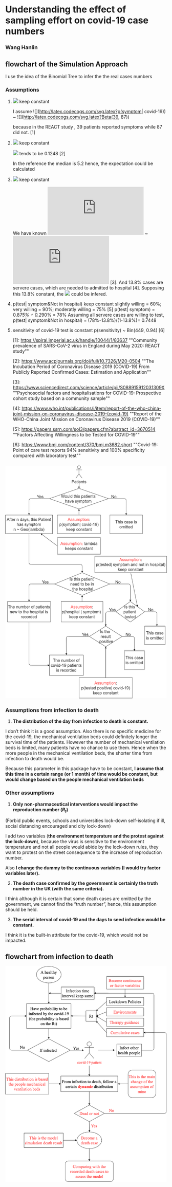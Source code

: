 # Understanding the effect of sampling effort on covid-19 case numbers

### Wang Hanlin

## flowchart of the Simulation Approach

I use the idea of the Binomial Tree to infer the the real cases numbers

### Assumptions

1. ![](http://latex.codecogs.com/svg.latex?p(symptom|covid-19)) keep constant

   I assume ![](http://latex.codecogs.com/svg.latex?p(symptom| covid-19)) ~ ![](http://latex.codecogs.com/svg.latex?Beta(39, 87)) 

   because in the REACT study , 39 patients reported symptoms while 87 did not. [1]



2. ![](http://latex.codecogs.com/svg.latex?\lambda) keep constant

   ![](http://latex.codecogs.com/svg.latex?\lambda)   tends to be 0.1248 [2]
   
   In the reference the median is 5.2 hence, the expectation could be calculated


3. ![](http://latex.codecogs.com/svg.latex?p(hospital|symptom)) keep constant

   We have known ![](http://latex.codecogs.com/svg.latex?p(hospital)) ~ ![](http://latex.codecogs.com/svg.latex?Beta(908,430143-908)) [3]. And 13.8% cases are servere cases, which are needed to admitted to hospital [4]. Supposing this 13.8% constant, the ![](http://latex.codecogs.com/svg.latex?p(hospital|symptom)) could be infered.
   

4.  p(test| symptom&Not in hospital) keep constant
    slightly willing = 60%; very willing = 90%; moderatly willing = 75% [5]
    p(test| symptom)  = 0.8*75% + 0.2*90% = 78% Assuming all servere cases are willing to test, p(test| symptom&Not in hospital)  = (78%-13.8%)/(1-13.8%)= 0.7448
    
5. sensitivity of covid-19 test is constant
    p(sensitivity) ~ Bin(449, 0.94) [6]
    
    [1]: https://spiral.imperial.ac.uk/handle/10044/1/83637 ""Community prevalence of SARS-CoV-2 virus in England during May 2020: REACT study""
    
    [2]: https://www.acpjournals.org/doi/full/10.7326/M20-0504	""The Incubation Period of Coronavirus Disease 2019 (COVID-19) From Publicly Reported Confirmed Cases: Estimation and Application""
    
   [3]: https://www.sciencedirect.com/science/article/pii/S088915912031309X	""Psychosocial factors and hospitalisations for COVID-19: Prospective cohort study based on a community sample""
   
   [4]: https://www.who.int/publications/i/item/report-of-the-who-china-joint-mission-on-coronavirus-disease-2019-(covid-19)    ""Report of the WHO-China Joint Mission on Coronavirus Disease 2019 (COVID-19)""
   
   [5]: https://papers.ssrn.com/sol3/papers.cfm?abstract_id=3670514    ""Factors Affecting Willingness to be Tested for COVID-19""
    
   [6]: https://www.bmj.com/content/370/bmj.m3682.short    ""Covid-19: Point of care test reports 94% sensitivity and 100% specificity compared with laboratory test""



    

### ![avatar](/binomialtrees.png)



### Assumptions from infection to death

1. **The distribution of the day from infection to death is constant.**

I don’t think it is a good assumption. Also there is no specific medicine for the covid-19, the mechanical ventilation beds could definitely longer the survival time of the patients. However the number of mechanical ventilation beds is limited, many patients have no chance to use them. Hence when the more people in the mechanical ventilation beds, the shorter time from infection to death would be.

Because this parameter in this package have to be constant, **I assume that this time in a certain range (or 1 month) of time would be constant, but would change based on the people mechanical ventilation beds**

### Other assumptions

1. **Only non-pharmaceutical interventions would impact the reproduction number ($R_t$)**

(Forbid public events, schools and universities lock-down self-isolating if ill, social distancing encouraged and city lock-down)


I add two variables (**the environment temperature and the protest against the lock-down**), because the virus is sensitive to the environment temperature and not all people would abide by the lock-down rules, they want to protest on the street consequence to the increase of reproduction number.

Also **I change the dummy to the continuous variables (I would try factor variables later).**

2. **The death case confirmed by the government is certainly the truth number in the UK (with the same criteria).**

I think although it is certain that some death cases are omitted by the government, we cannot find the “truth number”, hence, this assumption should be held.

3. **The serial interval of covid-19 and the days to seed infection would be constant.**

I think it is the built-in attribute for the covid-19, which would not be impacted.

## flowchart from infection to death

![avatar](./flowchart.png)
